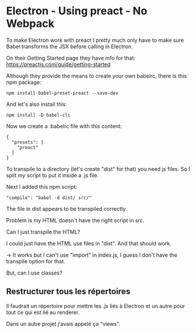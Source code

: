 # Electron - Using preact - No Webpack

To make Electron work with preact I pretty much only have to make sure Babel transforms the JSX before calling in Electron.

On their Getting Started page they have info for that: https://preactjs.com/guide/getting-started

Although they provide the means to create your own babelrc, there is this npm package:
```
npm install babel-preset-preact --save-dev
```
And let's also install this:
```
npm install -D babel-cli
```

Now we create a .babelrc file with this content:
```
{
  "presets": [
    "preact"
  ]
}
```

To transpile to a directory (let's create "dist" for that) you need js files. So I split my script to put it inside a .js file.

Next I added this npm script:
```
"compile": "babel -d dist/ src/"
```

The file in dist appears to be transpiled correctly.

Problem is my HTML doesn't have the right script in src.

Can I just transpile the HTML?

I could just have the HTML use files in "dist". And that should work.

-> It works but I can't use "import" in index.js, I guess I don't have the transpile option for that.

But, can I use classes?

## Restructurer tous les répertoires
Il faudrait un répertoire pour mettre les .js liés à Electron et un autre pour tout ce qui est lié au renderer.

Dans un autre projet j'avais appelé ça "views".